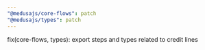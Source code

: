 ```yaml
---
"@medusajs/core-flows": patch
"@medusajs/types": patch
---
```


fix(core-flows, types): export steps and types related to credit lines
